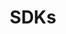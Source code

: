 ---
layout: default
title: SDKs
nav_order: 1
has_children: true
parent: Developer Tools
permalink: /docs/Developer Tools/SDKs
last_modified_date: 2024-05-02
---